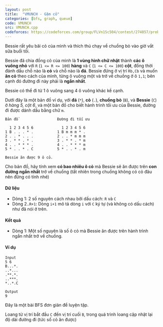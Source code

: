 ```yaml
---
layout: post
title:  "VMUNCH - Gặm cỏ"
categories: [bfs, graph, queue]
code: VMUNCH
src: VMUNCH.cpp
codeforces: https://codeforces.com/group/FLVn1Sc504/contest/274857/problem/W
---
```



Bessie rất yêu bãi cỏ của mình và thích thú chạy về chuồng bò vào giờ vắt sữa buổi tối.

Bessie đã chia đồng cỏ của mình là **1 vùng hình chữ nhật** thành **các ô vuông nhỏ** với `R` (`1 <= R <= 100`) **hàng** và `C` (`1 <= C <= 100`) **cột**, đồng thời đánh dấu chỗ nào là **cỏ** và chỗ nào là **đá**. Bessie đứng ở vị trí `Rb,Cb` và muốn **ăn cỏ** theo cách của mình, từng ô vuông một và trở về chuồng ở ô `1,1`; bên cạnh đó đường đi này phải là **ngắn nhất**.

Bessie có thể đi từ 1 ô vuông sang 4 ô vuông khác kề cạnh.

Dưới đây là một bản đồ ví dụ, với **đá** (`*`), **cỏ** (`.`), **chuồng bò** (`B`), và **Bessie** (`C`) ở *hàng 5, cột 6*, và một bản đồ cho biết hành trình tối ưu của Bessie, đường đi được dánh dấu bằng chữ `m`.

```
Bản đồ                  Đường đi tối ưu

  1 2 3 4 5 6             1 2 3 4 5 6
1 B . . . * .           1 B m m m * .
2 . . * . . .           2 . . * m m m
3 . * * . * .           3 . * * . * m
4 . . * * * .           4 . . * * * m
5 * . . * . C           5 * . . * . m

Bessie ăn được 9 ô cỏ.
```

Cho bản đồ, hãy tính xem **có bao nhiêu ô cỏ** mà Bessie sẽ ăn được trên **con đường ngắn nhất** trở về chuồng (tất nhiên trong chuồng không có cỏ đâu nên đừng có tính nhé)

#### Dữ liệu

+ Dòng 1: 2 số nguyên cách nhau bởi dấu cách: `R` và `C`
+ Dòng 2..`R+1`: Dòng `i+1` mô tả dòng `i` với `C` ký tự (và không có dấu cách) như đã nói ở trên.

#### Kết quả

+ Dòng 1: Một số nguyên là số ô cỏ mà Bessie ăn được trên hành trình ngắn nhất trở về chuồng.

#### Ví dụ

```
Input
5 6
B...*.
..*...
.**.*.
..***.
*..*.C

Output
9
```

<!--more-->

Đây là một bài BFS đơn giản để luyện tập.

Loang từ vị trí bắt đầu `C` đến vị trí cuối `B`, trong quá trình loang cập nhật lại độ dài đường đi (tức số cỏ ăn được)
